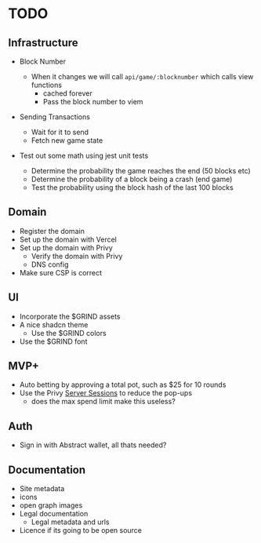 # TODO

## Infrastructure
- Block Number
  - When it changes we will call `api/game/:blocknumber` which calls view functions
    - cached forever
    - Pass the block number to viem
- Sending Transactions
  - Wait for it to send
  - Fetch new game state

- Test out some math using jest unit tests
  - Determine the probability the game reaches the end (50 blocks etc)
  - Determine the probability of a block being a crash (end game)
  - Test the probability using the block hash of the last 100 blocks

## Domain
- Register the domain
- Set up the domain with Vercel
- Set up the domain with Privy
  - Verify the domain with Privy
  - DNS config
- Make sure CSP is correct

## UI
- Incorporate the $GRIND assets
- A nice shadcn theme
  - Use the $GRIND colors
- Use the $GRIND font

## MVP+
- Auto betting by approving a total pot, such as $25 for 10 rounds
- Use the Privy [Server Sessions](https://docs.privy.io/wallets/using-wallets/server-sessions/overview) to reduce the pop-ups
  - does the max spend limit make this useless?

## Auth
- Sign in with Abstract wallet, all thats needed?

## Documentation
- Site metadata
- icons
- open graph images
- Legal documentation
  - Legal metadata and urls
- Licence if its going to be open source
